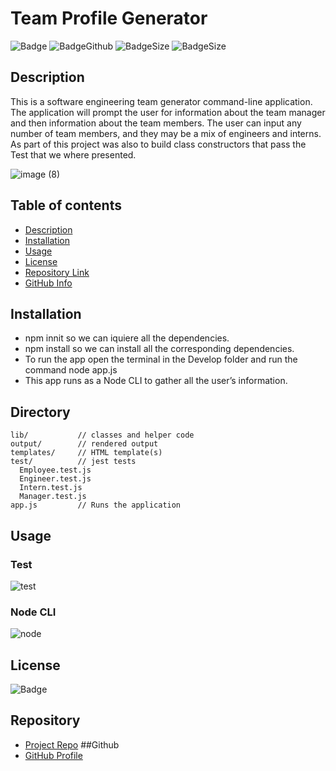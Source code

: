 
# **Team Profile Generator**
![Badge](https://img.shields.io/github/license/asostoa/Team-Generator)
![BadgeGithub](https://img.shields.io/github/followers/asostoa?style=social)
![BadgeSize](https://img.shields.io/github/repo-size/asostoa/Team-Generator)
![BadgeSize](https://img.shields.io/github/v/release/asostoa/Team-Generator)
## Description 
This is a software engineering team generator command-line application. 
The application will prompt the user for information about the team manager and then information about the team members. The user can input any number of team members, and they may be a mix of engineers and interns. As part of this project was also to build class constructors that pass the Test that we where presented.

![image (8)](https://user-images.githubusercontent.com/65316520/92629056-bba18980-f29b-11ea-9485-a249355788be.png)

## Table of contents
- [Description](#Description)
- [Installation](#Installation)
- [Usage](#Usage)
- [License](#License)
- [Repository Link](#Repository)
- [GitHub Info](#GitHub) 
## Installation
- npm innit so we can iquiere all the dependencies.
- npm install so we can install all the corresponding dependencies.
- To run the app open the terminal in the Develop folder and run the command node app.js
- This app runs as a Node CLI to gather all the user’s information.
## Directory
```
lib/           // classes and helper code
output/        // rendered output
templates/     // HTML template(s)
test/          // jest tests
  Employee.test.js
  Engineer.test.js
  Intern.test.js
  Manager.test.js
app.js         // Runs the application

```
## Usage
### Test
![test](https://user-images.githubusercontent.com/65316520/92616260-02878300-f28c-11ea-897c-e582b70c491e.gif)
### Node CLI
![node](https://user-images.githubusercontent.com/65316520/92616389-28ad2300-f28c-11ea-90e3-88a03cfca404.gif)
## License
![Badge](https://img.shields.io/github/license/asostoa/Team-Generator)
## Repository
- [Project Repo](https://asostoa.github.io/Team-Generator/.)
##Github
- [GitHub Profile](https://github.com/Asostoa)
